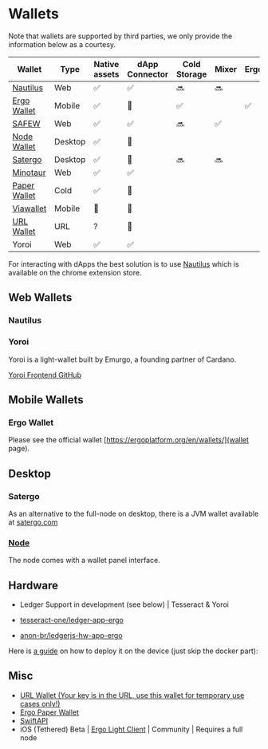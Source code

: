 # Wallets

Note that wallets are supported by third parties, we only provide the information below as a courtesy.

| Wallet                                                                                                 | Type    | Native assets | dApp Connector | Cold Storage | Mixer | ErgoPay |
|--------------------------------------------------------------------------------------------------------|---------|---------------|----------------|--------------|-------|---------|
| [Nautilus](https://chrome.google.com/webstore/detail/nautilus-wallet/gjlmehlldlphhljhpnlddaodbjjcchai) | Web     | ✅             | ✅              | 🔜            | 🔜     |         |
| [Ergo Wallet](https://ergoplatform.org/en/mobile_wallets/)                                             | Mobile  | ✅             | 🚫              | ✅            |       | ✅       |
| [SAFEW](https://github.com/ThierryM1212/SAFEW/releases)                                                | Web     | ✅             | ✅              | 🔜            | ✅     |         |
| [Node Wallet](https://docs.ergoplatform.com/node/platforms/)                                           | Desktop | ✅             | 🚫              |              |       |         |
| [Satergo](https://www.satergo.com)                                                                     | Desktop | ✅             | 🚫              | 🔜            | 🔜     |         |
| [Minotaur](https://github.com/minotaur-ergo/minotaur-wallet)                                           | Web     | ✅             | ✅              |              |       |         |
| [Paper Wallet](https://anon-br.github.io/ergo-paper-wallet/)                                           | Cold    | ✅             | 🚫              |              |       |         |
| [Viawallet](https://apps.apple.com/us/app/viawallet-multi-chain-wallet/id1462031389)                   | Mobile  | 🚫             | 🚫              |              |       |         |
| [URL Wallet](https://erg.urlwallet.org/)                                                               | URL     | ?             | 🚫              |              |       |         |
| Yoroi                                                                                                  | Web     | ✅             | ✅              |              |       |         |

For interacting with dApps the best solution is to use [Nautilus](https://github.com/capt-nemo429/nautilus-wallet) which is available on the chrome extension store.

## Web Wallets

### Nautilus

### Yoroi

Yoroi is a light-wallet built by Emurgo, a founding partner of Cardano. 

[Yoroi Frontend GitHub](https://github.com/Emurgo/yoroi-frontend)


## Mobile Wallets

### Ergo Wallet

Please see the official wallet [https://ergoplatform.org/en/wallets/](wallet page). 

## Desktop

### Satergo

As an alternative to the full-node on desktop, there is a JVM wallet available at [satergo.com](https://www.satergo.com)

### [Node](/node)

The node comes with a wallet panel interface. 


## Hardware

- Ledger Support in development (see below)  | Tesseract & Yoroi

- [tesseract-one/ledger-app-ergo](https://github.com/tesseract-one/ledger-app-ergo)
- [anon-br/ledgerjs-hw-app-ergo](https://github.com/anon-br/ledgerjs-hw-app-ergo)

Here is [a guide](https://putukusuma.medium.com/build-an-app-for-ledger-nano-s-on-macbook-and-docker-46be51701206) on how to deploy it on the device (just skip the docker part): 

## Misc

- [URL Wallet (Your key is in the URL, use this wallet for temporary use cases only!)](https://erg.urlwallet.org/)
- [Ergo Paper Wallet](https://anon-br.github.io/ergo-paper-wallet/)
- [SwiftAPI](https://github.com/ergoplatform/sigma-rust/blob/31aa0922d03f632d22fdc348b2604d23ed296586/bindings/ergo-wallet-ios/Sources/ErgoWallet/ErgoWallet.swift)
- iOS (Tethered) Beta | [Ergo Light Client](https://github.com/bjenkinsgit/ErgoIOSLiteClient.git) | Community | Requires a full node
